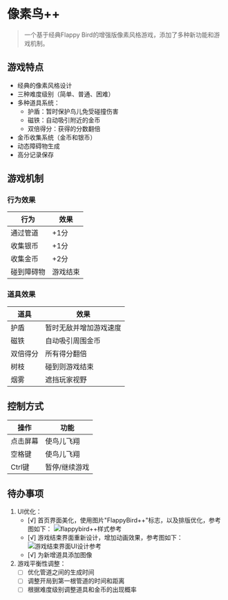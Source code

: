 # 像素鸟++

> 一个基于经典Flappy Bird的增强版像素风格游戏，添加了多种新功能和游戏机制。

## 游戏特点

- 经典的像素风格设计
- 三种难度级别（简单、普通、困难）
- 多种道具系统：
  - 护盾：暂时保护鸟儿免受碰撞伤害
  - 磁铁：自动吸引附近的金币
  - 双倍得分：获得的分数翻倍
- 金币收集系统（金币和银币）
- 动态障碍物生成
- 高分记录保存
## 游戏机制
### 行为效果
| 行为 | 效果 |
|------|------|
| 通过管道 | +1分 |
| 收集银币 | +1分 |
| 收集金币 | +2分 |
| 碰到障碍物 | 游戏结束 |
### 道具效果
| 道具 | 效果 |
|------|------|
| 护盾 | 暂时无敌并增加游戏速度 |
| 磁铁 | 自动吸引周围金币 |
| 双倍得分 | 所有得分翻倍 |
| 树枝 | 碰到则游戏结束 |
| 烟雾 | 遮挡玩家视野 |
## 控制方式
| 操作 | 功能 |
|------|------|
| 点击屏幕 | 使鸟儿飞翔 |
| 空格键 | 使鸟儿飞翔 |
| Ctrl键 | 暂停/继续游戏 |


## 待办事项
1. UI优化：
   - [√] 首页界面美化，使用图片"FlappyBird++"标志，以及排版优化，参考图如下：
   ![flappybird++样式参考](https://cdn.fzero.dpdns.org/img/2025/05/e9d679af03192c4312474696b1e71f98.png)
   - [√] 游戏结束界面重新设计，增加动画效果，参考图如下：
   ![游戏结束界面UI设计参考](https://cdn.fzero.dpdns.org/img/2025/05/236a5888d75699df2494abc094ffab1f.png)
   - [√] 为新增道具添加图像
2. 游戏平衡性调整：
   - [ ] 优化管道之间的生成时间
   - [ ] 调整开局到第一根管道的时间和距离
   - [ ] 根据难度级别调整道具和金币的出现概率
